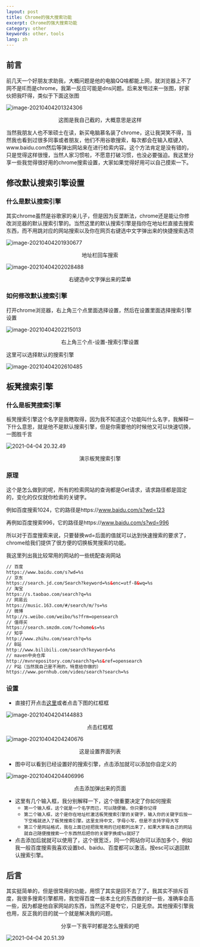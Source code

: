```yaml
---
layout: post
title: Chrome的强大搜索功能
excerpt: Chrome的强大搜索功能
category: other
keywords: other，tools
lang: zh
---
```


## 前言

前几天一个好朋友求助我，大概问题是他的电脑QQ啥都能上网，就浏览器上不了网不是IE而是chrome，我第一反应可能是dns问题。后来发甩过来一张图，好家伙把我吓得，类似于下面这张图

![image-20210404201324306](https://mypicgogo.oss-cn-hangzhou.aliyuncs.com/tuchuang20210404201324.png)

<center>这图是我自己截的，大概意思是这样</center>

当然我朋友人也不笨硕士在读，新买电脑慕名装了chrome，这让我哭笑不得，当然我也看到过很多同事或者朋友，他们不用谷歌搜索，每次都会在输入框键入www.baidu.com然后等弹出网站来在进行检索内容。这个方法肯定是没有错的，只是觉得这样很慢，当然人家习惯啦，不愿意打破习惯，也没必要强迫。我这里分享一些我觉得很好用的chrome搜索设置，大家如果觉得好用可以自己摸索一下。

## 修改默认搜索引擎设置

### 什么是默认搜索引擎

其实chrome虽然是谷歌家的亲儿子，但是因为反垄断法，chrome还是能让你修改浏览器的默认搜索引擎的。当然这里的默认搜索引擎是指你在地址栏直接去搜索东西，而不用跳对应的网站搜索以及你在网页右键选中文字弹出来的快捷搜索选项

![image-20210404201930677](https://mypicgogo.oss-cn-hangzhou.aliyuncs.com/tuchuang20210404201930.png)

<center>地址栏回车搜索</center>

![image-20210404202028488](https://mypicgogo.oss-cn-hangzhou.aliyuncs.com/tuchuang20210404202028.png)

<center>右键选中文字弹出来的菜单</center>



### 如何修改默认搜索引擎

打开chrome浏览器，右上角三个点里面选择设置，然后在设置里面选择搜索引擎设置

![image-20210404202215013](https://mypicgogo.oss-cn-hangzhou.aliyuncs.com/tuchuang20210404202215.png)

<center>右上角三个点-设置-搜索引擎设置</center>



这里可以选择默认的搜索引擎

![image-20210404202610485](https://mypicgogo.oss-cn-hangzhou.aliyuncs.com/tuchuang20210404202610.png)

## 板凳搜索引擎

### 什么是板凳搜索引擎

板凳搜索引擎这个名字是我瞎取得，因为我不知道这个功能叫什么名字，我解释一下什么意思，就是他不是默认搜索引擎，但是你需要他的时候他又可以快速切换，一图胜千言

![2021-04-04 20.32.49](https://mypicgogo.oss-cn-hangzhou.aliyuncs.com/tuchuang20210404203330.gif)

<center>演示板凳搜索引擎</center>



### 原理

这个是怎么做到的呢，所有的检索网站的查询都是Get请求，请求路径都是固定的，变化的仅仅就你检索的关键字。

例如百度搜索1024，它的路径是https://www.baidu.com/s?wd=123

再例如百度搜索996，它的路径是https://www.baidu.com/s?wd=996

所以对于百度搜索来说，只要替换wd=后面的值就可以达到快速搜索的要求了，chrome给我们提供了很方便的切换板凳搜索的功能。

我这里列出我比较常用的网站的一些统配查询网站

```html
// 百度
https://www.baidu.com/s?wd=%s
// 京东
https://search.jd.com/Search?keyword=%s&enc=utf-8&wq=%s
// 淘宝
https://s.taobao.com/search?q=%s
// 网易云
https://music.163.com/#/search/m/?s=%s
// 微博
http://s.weibo.com/weibo/%s?frm=opensearch
// 值得买
https://search.smzdm.com/?c=home&s=%s
// 知乎
http://www.zhihu.com/search?q=%s
// B站
http://www.bilibili.com/search?keyword=%s
// maven中央仓库
http://mvnrepository.com/search?q=%s&ref=opensearch
// P站（当然我自己是不用的，特意给你做的）
https://www.pornhub.com/video/search?search=%s
```



### 设置

- 直接打开点击[这里](chrome://settings/searchEngines)或者点击下图的红框框

![image-20210404204144883](https://mypicgogo.oss-cn-hangzhou.aliyuncs.com/tuchuang20210404204144.png)

<center>点击红框框</center>



![image-20210404204240676](https://mypicgogo.oss-cn-hangzhou.aliyuncs.com/tuchuang20210404204240.png)

<center>这是设置界面列表</center>

- 图中可以看到已经设置好的搜索引擎，点击添加就可以添加你自定义的

![image-20210404204406996](https://mypicgogo.oss-cn-hangzhou.aliyuncs.com/tuchuang20210404204407.png)

<center>点击添加弹出来的页面</center>

- 这里有几个输入框，我分别解释一下，这个很重要决定了你如何搜索
  - `第一个输入框，这个就是一个名字而已，可以随便输，你只要你记得`
  - `第二个输入框，这个是你在地址栏激活板凳搜索引擎的关键字，输入你的关键字后按一下空格就进入了板凳搜索引擎。这里支持中文，字母小写，但是不支持字母大写`
  - `第三个是网站格式，我在上面已经把我常用的已经都列出来了，如果大家有自己的网站就自己随便搜搜索一个东西然后把你的关键字换成%s就好了`
- 点击添加后就就可以使用了，这个很宽泛，同一个网站你可以添加多个，例如我一般百度搜索我喜欢设置bd、baidu、百度都可以激活。按esc可以退回默认搜索引擎。

## 后言

其实挺简单的，但是很常用的功能，用惯了其实是回不去了了。我其实不排斥百度，我很多搜索引擎都用，我觉得百度一些本土化的东西做的好一些，准确率会高一些，因为都是他自家网站的东西，当然这不是夸它，只是无奈。其他搜索引擎我也用，反正我的目的就一个就是解决我的问题。

<center>分享一下我平时都是怎么搜索的吧</center>

![2021-04-04 20.51.39](https://mypicgogo.oss-cn-hangzhou.aliyuncs.com/tuchuang20210404205349.gif)



